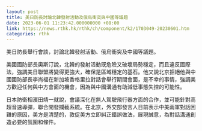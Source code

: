 ```yaml
---
layout: post
title: 美日防長討論北韓發射活動及俄烏衝突與中國等議題
date: 2023-06-01 11:23:42.000000000 +08:00
link: https://news.rthk.hk/rthk/ch/component/k2/1703049-20230601.htm
categories: rthk
---
```


美日防長舉行會談，討論北韓發射活動、俄烏衝突及中國等議題。

美國國防部長奧斯汀說，北韓的發射活動既危險又破壞局勢穩定，而且違反國際法，強調美日聯盟將變得更強大，確保是區域穩定的基石。他又說北京拒絕他與中國國防部長李尚福在新加坡香格里拉對話會舉行期間會面，是不幸的事情，強調美方歡迎任何與中方會面的機會，因為與中國溝通有助減低事態失控的可能性。

日本防衛相濱田靖一就說，會議深化在無人駕駛飛行器方面的合作，並可能針對高超音速導彈，聯合開發攔截系統。在北京，外交部發言人日前表示中美兩軍對話困難的原因，美方是清楚的，敦促美方立即糾正錯誤做法，展現誠意，為對話溝通創造必要的氛圍和條件。
